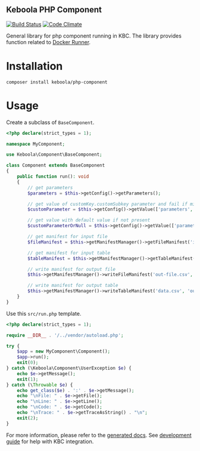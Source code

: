 Keboola PHP Component
-----------------

[![Build Status](https://travis-ci.org/keboola/php-component.svg?branch=master)](https://travis-ci.org/keboola/php-component)
[![Code Climate](https://codeclimate.com/github/keboola/php-component/badges/gpa.svg)](https://codeclimate.com/github/keboola/php-component)

General library for php component running in KBC. The library provides function related to [Docker Runner](https://github.com/keboola/docker-bundle).

Installation
===============

```
composer install keboola/php-component
```

Usage
============

Create a subclass of `BaseComponent`. 

```php
<?php declare(strict_types = 1);

namespace MyComponent;

use Keboola\Component\BaseComponent;

class Component extends BaseComponent
{
    public function run(): void
    {
        // get parameters
        $parameters = $this->getConfig()->getParameters();

        // get value of customKey.customSubkey parameter and fail if missing
        $customParameter = $this->getConfig()->getValue(['parameters', 'customKey', 'customSubkey']);

        // get value with default value if not present
        $customParameterOrNull = $this->getConfig()->getValue(['parameters', 'customKey'], 'someDefaultValue');

        // get manifest for input file
        $fileManifest = $this->getManifestManager()->getFileManifest('input-file.csv');

        // get manifest for input table
        $tableManifest = $this->getManifestManager()->getTableManifest('in.tableName');

        // write manifest for output file
        $this->getManifestManager()->writeFileManifest('out-file.csv', ['tag1', 'tag2']);

        // write manifest for output table
        $this->getManifestManager()->writeTableManifest('data.csv', 'out.report', ['id']);
    }
}

```

Use this `src/run.php` template. 

```php
<?php declare(strict_types = 1);

require __DIR__ . '/../vendor/autoload.php';

try {
    $app = new MyComponent\Component();
    $app->run();
    exit(0);
} catch (\Keboola\Component\UserException $e) {
    echo $e->getMessage();
    exit(1);
} catch (\Throwable $e) {
    echo get_class($e) . ':' . $e->getMessage();
    echo "\nFile: " . $e->getFile();
    echo "\nLine: " . $e->getLine();
    echo "\nCode: " . $e->getCode();
    echo "\nTrace: " . $e->getTraceAsString() . "\n";
    exit(2);
}
```
For more information, please refer to the [generated docs](https://keboola.github.io/php-component/classes.html). See [development guide](https://developers.keboola.com/extend/component/tutorial/) for help with KBC integration.
